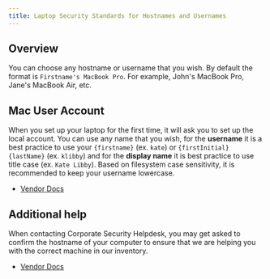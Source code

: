 ```yaml
---
title: Laptop Security Standards for Hostnames and Usernames
---
```


## Overview

You can choose any hostname or username that you wish. By default the format is `Firstname's MacBook Pro`. For example, John's MacBook Pro, Jane's MacBook Air, etc.

## Mac User Account

When you set up your laptop for the first time, it will ask you to set up the local account. You can use any name that you wish, for the **username** it is a best practice to use your `{firstname}` (ex. `kate`) or `{firstInitial}{lastName}` (ex. `klibby`) and for the **display name** it is best practice to use title case (ex. `Kate Libby`).  Based on filesystem case sensitivity, it is recommended to keep your username lowercase.

- [Vendor Docs](https://support.apple.com/en-us/102547)

## Additional help

When contacting Corporate Security Helpdesk, you may get asked to confirm the hostname of your computer to ensure that we are helping you with the correct machine in our inventory.

- [Vendor Docs](https://support.apple.com/guide/mac-help/change-computers-local-hostname-mac-mchlp2322/mac)
